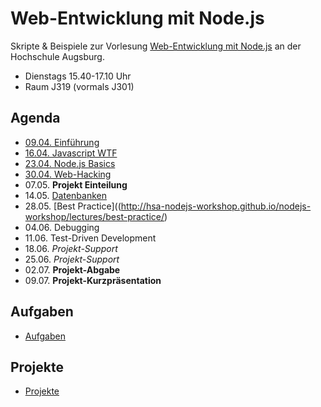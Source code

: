 # Web-Entwicklung mit Node.js

Skripte & Beispiele zur Vorlesung [Web-Entwicklung mit Node.js](http://www.hs-augsburg.de/fakultaet/informatik/studium/wahlpflichtveranstaltung/web_entwicklung/index.html) an der Hochschule Augsburg. 

- Dienstags 15.40-17.10 Uhr 
- Raum J319 (vormals J301)

## Agenda

- [09.04. Einführung](http://hsa-nodejs-workshop.github.io/nodejs-workshop/lectures/einfuehrung/)
- [16.04. Javascript WTF](http://hsa-nodejs-workshop.github.io/nodejs-workshop/lectures/javascript-wtf/)
- [23.04. Node.js Basics](http://hsa-nodejs-workshop.github.io/nodejs-workshop/lectures/nodejs-basics/)
- [30.04. Web-Hacking](http://hsa-nodejs-workshop.github.io/nodejs-workshop/lectures/web-hacking/)
- 07.05. __Projekt Einteilung__
- 14.05. [Datenbanken](http://hsa-nodejs-workshop.github.io/nodejs-workshop/lectures/datenbanken/)
- 28.05. [Best Practice]((http://hsa-nodejs-workshop.github.io/nodejs-workshop/lectures/best-practice/)
- 04.06. Debugging
- 11.06. Test-Driven Development 
- 18.06. _Projekt-Support_
- 25.06. _Projekt-Support_
- 02.07. __Projekt-Abgabe__
- 09.07. __Projekt-Kurzpräsentation__

## Aufgaben

- [Aufgaben](https://github.com/hsa-nodejs-workshop/aufgaben)


## Projekte

- [Projekte](https://github.com/hsa-nodejs-workshop/Projekte)